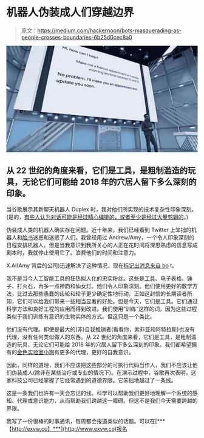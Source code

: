 # 机器人伪装成人们穿越边界

> 原文：<https://medium.com/hackernoon/bots-masquerading-as-people-crosses-boundaries-6b25d0cec8a0>

![](img/fe30b892c3d14bf833f3375a770d5b4f.png)

## 从 22 世纪的角度来看，它们是工具，是粗制滥造的玩具，无论它们可能给 2018 年的穴居人留下多么深刻的印象。

当谷歌展示其新聊天机器人 Duplex 时，我对他们所实现的技术复杂性印象深刻。(是的，[有些人认为对话可能是经过精心编排的，或者至少是经过大量剪辑的](https://www.vanityfair.com/news/2018/05/uh-did-google-fake-its-big-ai-demo/amp)。)

伪装成人类的机器人确实存在问题。近十年来，我们已经看到 Twitter 上笨拙的机器人和[脸书](https://hackernoon.com/tagged/facebook)迷惑和迷惑了人们。我曾经用过 Andrew/Amy，一个令人印象深刻的日程安排机器人。但是当我意识到我所关心的人正在花时间将深思熟虑的信息写成剧本时，我就停止使用它了。浪费他们的时间和注意力。

X.AI(Amy 背后的公司)迅速解决了这种情况，现在[标记出消息来自 bo](https://x.ai/blog/our-response-to-google-duplex/) t。

我不是当今人工智能工具的狂热拟人化的忠实粉丝。这些是[工具](https://hackernoon.com/tagged/tools)、电子表格、锤子、打火石，再多一点神韵和仙女灯。他们令人印象深刻。他们使用更好的数学方法，比过去那些愚蠢的齿轮和轮子更少确定性地行动。正如这封信的长期读者所知，它们可以给我们带来一些相当显著的好处。但是今天，它们是工具。它们通过科学方法和良好工程的应用而得到改进。我们使用“训练”这样的词，因为这些过程类似于我们训练有意识的生物实体的方式。但这只是一个类比。

他们没有代理。即使是最大的(非)自我推销者(看看你，索菲亚和阿特拉斯)也没有代理，没有任何类似做人的东西。从 22 世纪的角度来看，它们是工具，是粗制滥造的玩具，无论它们可能给 2018 年的穴居人留下多么深刻的印象。我们都希望拥有的[金色实验室小狗](https://www.buzzfeed.com/gideonkidd/pet-that-dog-gideon?utm_source=dynamic&utm_campaign=bffbbuzzfeed&ref=bffbbuzzfeed&utm_term=.ub7VNelKy6#.wxM56Zx80K)有更多的代理，更好的自我意识。

因此，同样的道理，我们不应该把这些部分的可执行代码当作人，我们不应该让他们伪装成人(除非在某些治疗或专业的情况下)。在演示过程中，谷歌再次表明，这家科技公司已经掌握了它经常遇到的道德界限。它笨拙地越过了一条线。

这是一条我们也许有一天会忘记的线。科学可以帮助我们更好地理解一个系统的感知、代理或意识能力，从而帮助我们跨越这一障碍。但这不是我们今天需要跨越的界限。

我写了一份很棒的时事通讯，每周都会报道类似的话题。可以在[***【http://exvw.co】***](http://www.exvw.co)报名